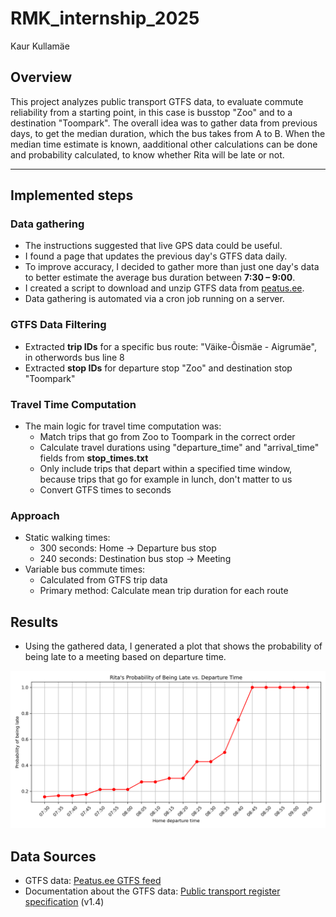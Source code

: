# RMK_internship_2025

Kaur Kullamäe

## Overview

This project analyzes public transport GTFS data, to evaluate commute reliability from a starting point, in this case is busstop "Zoo" and to a destination "Toompark".
The overall idea was to gather data from previous days, to get the median duration, which the bus takes from A to B.
When the median time estimate is known, aadditional other calculations can be done and probability calculated, to know whether Rita will be late or not.


---

## Implemented steps

### Data gathering

- The instructions suggested that live GPS data could be useful.
- I found a page that updates the previous day's GTFS data daily.
- To improve accuracy, I decided to gather more than just one day's data to better estimate the average bus duration between **7:30 – 9:00**.
- I created a script to download and unzip GTFS data from [peatus.ee](https://peatus.ee/gtfs/).
- Data gathering is automated via a cron job running on a server.


### GTFS Data Filtering

- Extracted **trip IDs** for a specific bus route: "Väike-Õismäe - Aigrumäe", in otherwords bus line 8
- Extracted **stop IDs** for departure stop "Zoo" and destination stop "Toompark"


### Travel Time Computation

- The main logic for travel time computation was: 
    - Match trips that go from Zoo to Toompark in the correct order
    - Calculate travel durations using "departure_time" and "arrival_time" fields from **stop_times.txt**
    - Only include trips that depart within a specified time window, because trips that go for example in lunch, don't matter to us
    - Convert GTFS times to seconds
  



### Approach

- Static walking times:
  - 300 seconds: Home → Departure bus stop
  - 240 seconds: Destination bus stop → Meeting
- Variable bus commute times:
  - Calculated from GTFS trip data
  - Primary method: Calculate mean trip duration for each route

## Results

- Using the gathered data, I generated a plot that shows the probability of being late to a meeting based on departure time.
  
![Result graph](./images/Graph.png)

## Data Sources

* GTFS data: [Peatus.ee GTFS feed](https://peatus.ee/gtfs/)
* Documentation about the GTFS data: [Public transport register specification](https://www.agri.ee/sites/default/files/documents/2023-07/%C3%BChistranspordiregister-avaandmed-spetsifikatsioon-v1_4.pdf) (v1.4)